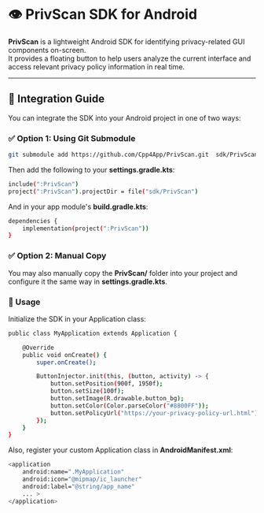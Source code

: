 # 👁️ PrivScan SDK for Android
**PrivScan** is a lightweight Android SDK for identifying privacy-related GUI components on-screen.  
It provides a floating button to help users analyze the current interface and access relevant privacy policy information in real time.

---

## 🚀 Integration Guide

You can integrate the SDK into your Android project in one of two ways:

### ✅ Option 1: Using Git Submodule

```bash
git submodule add https://github.com/Cpp4App/PrivScan.git  sdk/PrivScan
```

Then add the following to your **settings.gradle.kts**:

```bash
include(":PrivScan")
project(":PrivScan").projectDir = file("sdk/PrivScan")
```

And in your app module's **build.gradle.kts**:

```bash
dependencies {
    implementation(project(":PrivScan"))
}
```

### ✅ Option 2: Manual Copy
You may also manually copy the **PrivScan/** folder into your project and configure it the same way in **settings.gradle.kts**.

### 🧩 Usage

Initialize the SDK in your Application class:

```bash
public class MyApplication extends Application {

    @Override
    public void onCreate() {
        super.onCreate();

        ButtonInjector.init(this, (button, activity) -> {
            button.setPosition(900f, 1950f);
            button.setSize(100f);
            button.setImage(R.drawable.button_bg);
            button.setColor(Color.parseColor("#8800FF"));
            button.setPolicyUrl("https://your-privacy-policy-url.html");
        });
    }
}
```

Also, register your custom Application class in **AndroidManifest.xml**:

```bash
<application
    android:name=".MyApplication"
    android:icon="@mipmap/ic_launcher"
    android:label="@string/app_name"
    ... >
</application>
```